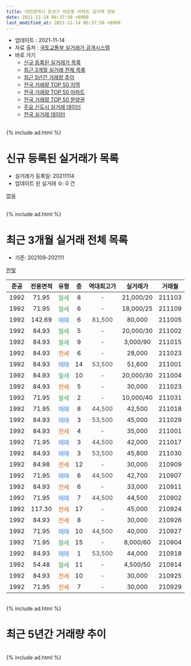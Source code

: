 ```yaml
---
title: 대전광역시 유성구 어은동 아파트 실거래 정보
date: 2021-11-14 06:37:50 +0900
last_modified_at: 2021-11-14 06:37:50 +0900
---
```


* 업데이트 : 2021-11-14
* 자료 출처 : [국토교통부 실거래가 공개시스템](http://rt.molit.go.kr)
* 바로 가기
    * [신규 등록된 실거래가 목록](#신규-등록된-실거래가-목록)
    * [최근 3개월 실거래 전체 목록](#최근-3개월-실거래-전체-목록)
    * [최근 5년간 거래량 추이](#최근-5년간-거래량-추이)
    * [전국 거래량 TOP 50 지역](https://inasie.github.io/apt-trade-info/최근-3개월-전국에서-가장-거래가-많이-발생한-지역)
    * [전국 거래량 TOP 50 아파트](https://inasie.github.io/apt-trade-info/최근-3개월-전국에서-가장-거래가-많이-발생한-아파트)
    * [전국 거래량 TOP 50 분양권](https://inasie.github.io/apt-trade-info/최근-3개월-전국에서-가장-거래가-많이-발생한-분양권)
    * [주요 신도시 실거래 데이터](https://inasie.github.io/apt-trade-info/주요-신도시)
    * [전국 실거래 데이터](https://inasie.github.io/apt-trade-info/전국)
<br>
{% include ad.html %}
<br>

# 신규 등록된 실거래가 목록
* 실거래가 등록일: 20211114
* 업데이트 된 실거래 수: 0 건

없음

<br>
{% include ad.html %}
<br>

# 최근 3개월 실거래 전체 목록
* 기준: 202109-202111


[한빛](https://search.naver.com/search.naver?query=%EB%8C%80%EC%A0%84%EA%B4%91%EC%97%AD%EC%8B%9C+%EC%9C%A0%EC%84%B1%EA%B5%AC+%EC%96%B4%EC%9D%80%EB%8F%99+%ED%95%9C%EB%B9%9B)

|준공|전용면적|유형|층|역대최고가|실거래가|거래월|
|:---:|:---:|:---:|:---:|:---:|:---:|:---:|
|1992|71.95|<span style="color:#34a853">월세</span>|8|<span style="color:#444444">-</span>|21,000/20|211103|
|1992|71.95|<span style="color:#34a853">월세</span>|6|<span style="color:#444444">-</span>|18,000/25|211109|
|1992|142.69|<span style="color:#4285f3">매매</span>|6|<span style="color:#444444">81,500</span>|80,000|211005|
|1992|84.93|<span style="color:#34a853">월세</span>|5|<span style="color:#444444">-</span>|20,000/30|211002|
|1992|84.93|<span style="color:#34a853">월세</span>|9|<span style="color:#444444">-</span>|3,000/90|211015|
|1992|84.93|<span style="color:#ff5a00">전세</span>|6|<span style="color:#444444">-</span>|28,000|211023|
|1992|84.93|<span style="color:#4285f3">매매</span>|14|<span style="color:#444444">53,500</span>|51,600|211001|
|1992|84.93|<span style="color:#34a853">월세</span>|10|<span style="color:#444444">-</span>|20,000/30|211004|
|1992|84.93|<span style="color:#ff5a00">전세</span>|5|<span style="color:#444444">-</span>|30,000|211023|
|1992|71.95|<span style="color:#34a853">월세</span>|2|<span style="color:#444444">-</span>|10,000/40|211031|
|1992|71.95|<span style="color:#4285f3">매매</span>|8|<span style="color:#444444">44,500</span>|42,500|211018|
|1992|84.93|<span style="color:#4285f3">매매</span>|3|<span style="color:#444444">53,500</span>|45,000|211029|
|1992|84.93|<span style="color:#ff5a00">전세</span>|4|<span style="color:#444444">-</span>|35,000|211001|
|1992|71.95|<span style="color:#4285f3">매매</span>|3|<span style="color:#444444">44,500</span>|42,000|211017|
|1992|84.93|<span style="color:#4285f3">매매</span>|3|<span style="color:#444444">53,500</span>|45,800|211030|
|1992|84.98|<span style="color:#ff5a00">전세</span>|12|<span style="color:#444444">-</span>|30,000|210909|
|1992|71.95|<span style="color:#4285f3">매매</span>|6|<span style="color:#444444">44,500</span>|42,700|210907|
|1992|84.93|<span style="color:#ff5a00">전세</span>|6|<span style="color:#444444">-</span>|33,000|210911|
|1992|71.95|<span style="color:#4285f3">매매</span>|7|<span style="color:#444444">44,500</span>|44,500|210902|
|1992|117.30|<span style="color:#ff5a00">전세</span>|17|<span style="color:#444444">-</span>|45,000|210924|
|1992|84.93|<span style="color:#ff5a00">전세</span>|8|<span style="color:#444444">-</span>|30,000|210926|
|1992|71.95|<span style="color:#4285f3">매매</span>|10|<span style="color:#444444">44,500</span>|40,000|210927|
|1992|71.95|<span style="color:#34a853">월세</span>|15|<span style="color:#444444">-</span>|8,000/60|210904|
|1992|84.93|<span style="color:#4285f3">매매</span>|1|<span style="color:#444444">53,500</span>|44,000|210918|
|1992|54.48|<span style="color:#34a853">월세</span>|11|<span style="color:#444444">-</span>|4,500/50|210914|
|1992|84.93|<span style="color:#ff5a00">전세</span>|10|<span style="color:#444444">-</span>|30,000|210925|
|1992|71.95|<span style="color:#ff5a00">전세</span>|7|<span style="color:#444444">-</span>|30,000|210929|


<br>
{% include ad.html %}
<br>

# 최근 5년간 거래량 추이


<div style="width:100%;">
    <canvas id="deal_progress" height="200"></canvas>
</div>

<script>
new Chart(document.getElementById("deal_progress"), {
    type: 'line',
    data: {
        labels: ['201611','201612','201701','201702','201703','201704','201705','201706','201707','201708','201709','201710','201711','201712','201801','201802','201803','201804','201805','201806','201807','201808','201809','201810','201811','201812','201901','201902','201903','201904','201905','201906','201907','201908','201909','201910','201911','201912','202001','202002','202003','202004','202005','202006','202007','202008','202009','202010','202011','202012','202101','202102','202103','202104','202105','202106','202107','202108','202109','202110','202111'],
        datasets: [{
            label: '매매',
            pointRadius: 1,
            data: [22, 18, 14, 16, 16, 24, 22, 15, 18, 10, 16, 17, 24, 23, 24, 9, 28, 9, 17, 11, 10, 18, 22, 39, 31, 25, 24, 14, 15, 38, 26, 21, 15, 23, 12, 22, 29, 16, 11, 14, 7, 8, 24, 35, 45, 13, 10, 19, 19, 25, 17, 11, 12, 20, 21, 11, 4, 7, 4, 6, 0],
            borderColor: "rgba(255, 201, 14, 1)",
            backgroundColor: "rgba(255, 201, 14, 0.5)",
            fill: false,
            lineTension: 0
        },{
            label: '전월세',
            pointRadius: 1,
            data: [15, 17, 11, 16, 12, 10, 7, 6, 13, 6, 10, 14, 13, 20, 18, 12, 12, 9, 13, 16, 13, 7, 8, 10, 19, 21, 19, 8, 12, 14, 19, 18, 18, 15, 14, 17, 21, 27, 23, 26, 14, 14, 14, 22, 22, 17, 19, 12, 10, 30, 18, 16, 12, 23, 23, 24, 11, 13, 8, 7, 2],
            borderColor: "rgba(0, 141, 185, 1)",
            backgroundColor: "rgba(0, 141, 185, 0.5)",
            fill: false,
            lineTension: 0
        }
        ]
    },
    options: {
        responsive: true,
        title: {
            display: false
        },
        tooltips: {
            mode: 'index',
            intersect: false
        },
        hover: {
            mode: 'nearest',
            intersect: true
        },
        scales: {
            xAxes: [{
                display: true,
                scaleLabel: {
                    display: true,
                    labelString: '년/월'
                }
            }],
            yAxes: [{
                display: true,
                ticks: {
                    suggestedMin: 0,
                },
                scaleLabel: {
                    display: true,
                    labelString: '실거래 수'
                }
            }]
        }
    }
});

</script>


<br>
{% include ad.html %}
<br>

